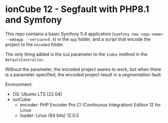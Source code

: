 # ionCube 12 - Segfault with PHP8.1 and Symfony

This repo contains a basic Symfony 5.4 application (`symfony new <app-name> --webapp --version=5.4`) in the `app` folder, and a script that encode the project to the `encoded` folder.

The only thing added is the `$id` parameter to the `index` method in the `DefaultController`.

Without the parameter, the encoded project seems to work, but when there is a parameter specified, the encoded project result in a segmentation fault.

Environment:
- OS: Ubuntu LTS (22.04)
- ionCube:
  - encoder: PHP Encoder Pro CI (Continuous Integration) Edition 12 for Linux
  - loader: Linux (64 bits) 12.0.5